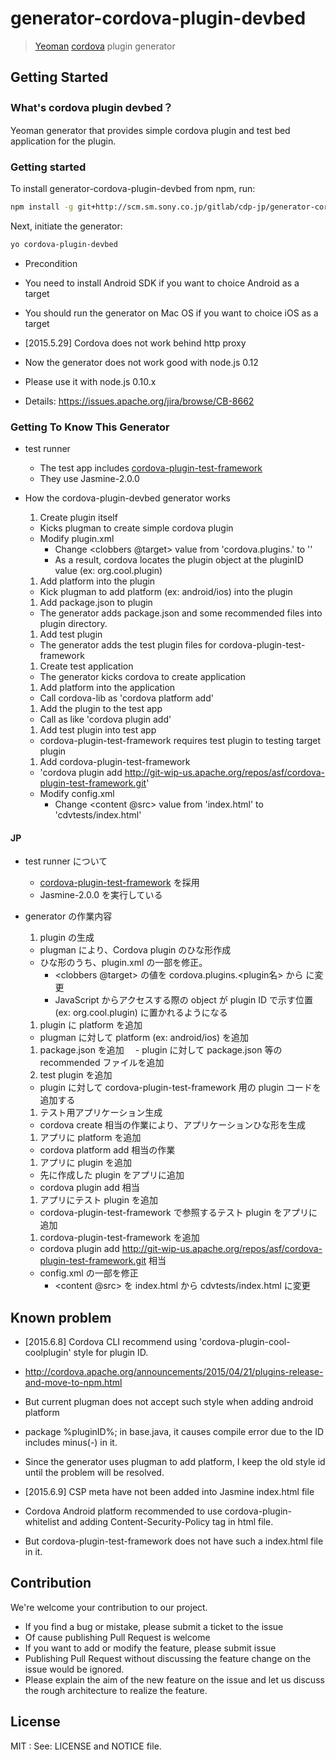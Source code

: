 # generator-cordova-plugin-devbed

> [Yeoman](http://yeoman.io) [cordova](http://cordova.apache.org) plugin generator


## Getting Started

### What's cordova plugin devbed？

Yeoman generator that provides simple cordova plugin and test bed application for the plugin.

### Getting started

To install generator-cordova-plugin-devbed from npm, run:

```bash
npm install -g git+http://scm.sm.sony.co.jp/gitlab/cdp-jp/generator-cordova-plugin-devbed.git
```

Next, initiate the generator:

```bash
yo cordova-plugin-devbed
```

- Precondition
 - You need to install Android SDK if you want to choice Android as a target
 - You should run the generator on Mac OS if you want to choice iOS as a target
 
- [2015.5.29] Cordova does not work behind http proxy
 - Now the generator does not work good with node.js 0.12
 - Please use it with node.js 0.10.x
 - Details: https://issues.apache.org/jira/browse/CB-8662

### Getting To Know This Generator

- test runner
  - The test app includes [cordova-plugin-test-framework](https://github.com/apache/cordova-plugin-test-framework)
  - They use Jasmine-2.0.0

- How the cordova-plugin-devbed generator works
  1. Create plugin itself
    - Kicks plugman to create simple cordova plugin
    - Modify plugin.xml
      - Change <plugin><js-module><clobbers @target> value from 'cordova.plugins.<pluginName>' to '<plugin ID>'
      - As a result, cordova locates the plugin object at the pluginID value (ex: org.cool.plugin)
  1. Add platform into the plugin
    - Kick plugman to add platform (ex: android/ios) into the plugin
  1. Add package.json to plugin
    - The generator adds package.json and some recommended files into plugin directory.
  1. Add test plugin
    - The generator adds the test plugin files for cordova-plugin-test-framework
  1. Create test application
    - The generator kicks cordova to create application
  1. Add platform into the application
    - Call cordova-lib as 'cordova platform add'
  1. Add the plugin to the test app
    - Call as like 'cordova plugin add'
  1. Add test plugin into test app
    - cordova-plugin-test-framework requires test plugin to testing target plugin
  1. Add cordova-plugin-test-framework
    - 'cordova plugin add http://git-wip-us.apache.org/repos/asf/cordova-plugin-test-framework.git'
    - Modify config.xml
      - Change <widget><content @src> value from 'index.html' to 'cdvtests/index.html'

#### JP
- test runner について
  - [cordova-plugin-test-framework](https://github.com/apache/cordova-plugin-test-framework) を採用
  - Jasmine-2.0.0 を実行している

- generator の作業内容
  1. plugin の生成
    - plugman により、Cordova plugin のひな形作成
    - ひな形のうち、plugin.xml の一部を修正。
      - <plugin><js-module><clobbers @target> の値を cordova.plugins.<plugin名> から <plugin ID> に変更
      - JavaScript からアクセスする際の object が plugin ID で示す位置 (ex: org.cool.plugin) に置かれるようになる
  1. plugin に platform を追加
    - plugman に対して platform (ex: android/ios) を追加
  1. package.json を追加
  　- plugin に対して package.json 等の recommended ファイルを追加
  1. test plugin を追加
    - plugin に対して cordova-plugin-test-framework 用の plugin コードを追加する
  1. テスト用アプリケーション生成
    - cordova create 相当の作業により、アプリケーションひな形を生成
  1. アプリに platform を追加
    - cordova platform add 相当の作業
  1. アプリに plugin を追加
    - 先に作成した plugin をアプリに追加
    - cordova plugin add 相当
  1. アプリにテスト plugin を追加
    - cordova-plugin-test-framework で参照するテスト plugin をアプリに追加
  1. cordova-plugin-test-framework を追加
    - cordova plugin add http://git-wip-us.apache.org/repos/asf/cordova-plugin-test-framework.git 相当
    - config.xml の一部を修正
      - <widget><content @src> を index.html から cdvtests/index.html に変更

## Known problem
- [2015.6.8] Cordova CLI recommend using 'cordova-plugin-cool-coolplugin' style for plugin ID.
 - http://cordova.apache.org/announcements/2015/04/21/plugins-release-and-move-to-npm.html
 - But current plugman does not accept such style when adding android platform
  - package %pluginID%; in base.java, it causes compile error due to the ID includes minus(-) in it.
 - Since the generator uses plugman to add platform, I keep the old style id until the problem will be resolved.

- [2015.6.9] CSP meta have not been added into Jasmine index.html file
 - Cordova Android platform recommended to use cordova-plugin-whitelist and adding Content-Security-Policy tag in html file.
 - But cordova-plugin-test-framework does not have such a index.html file in it.

## Contribution
We're welcome your contribution to our project.
- If you find a bug or mistake, please submit a ticket to the issue
 - Of cause publishing Pull Request is welcome
- If you want to add or modify the feature, please submit issue
 - Publishing Pull Request without discussing the feature change on the issue would be ignored.
 - Please explain the aim of the new feature on the issue and let us discuss the rough architecture to realize the feature.

## License

MIT : See: LICENSE and NOTICE file.
